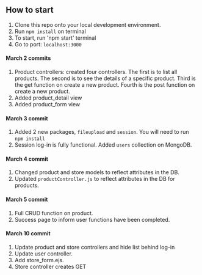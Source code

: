 ## How to start

1. Clone this repo onto your local development environment.
2. Run `npm install` on terminal
3. To start, run 'npm start' terminal
4. Go to port: `localhost:3000`

#### March 2 commits

1. Product controllers: created four controllers. The first is to list all products. The second is to see the details of a specific product. Third is the get function on create a new product. Fourth is the post function on create a new product.
2. Added product_detail view
3. Added product_form view

#### March 3 commit

1. Added 2 new packages, `fileupload` and `session`. You will need to run `npm install`
2. Session log-in is fully functional. Added `users` collection on MongoDB.

#### March 4 commit

1. Changed product and store models to reflect attributes in the DB.
2. Updated `productController.js` to reflect attributes in the DB for products.

#### March 5 commit

1. Full CRUD function on product.
2. Success page to inform user functions have been completed.

#### March 10 commit

1. Update product and store controllers and hide list behind log-in
2. Update user controller.
3. Add store_form.ejs.
4. Store controller creates GET
